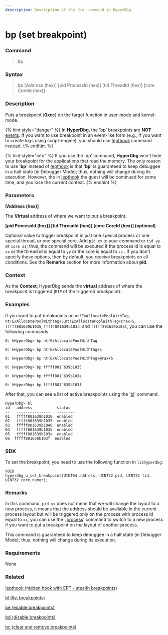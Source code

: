 ```yaml
---
description: Description of the 'bp' command in HyperDbg.
---
```


# bp (set breakpoint)

### Command

> bp

### Syntax

> bp \[Address (hex)] \[pid ProcessId (hex)] \[tid ThreadId (hex)] \[core CoreId (hex)]

### Description

Puts a breakpoint (**0xcc**) on the target function in user-mode and kernel-mode.

{% hint style="danger" %}
In **HyperDbg**, the 'bp' breakpoints are **NOT** [events](https://docs.hyperdbg.org/design/debugger-internals/events). If you want to use breakpoint in an event-like form (e.g., if you want to create logs using script-engine), you should use [!epthook](https://docs.hyperdbg.org/commands/extension-commands/epthook) command instead.
{% endhint %}

{% hint style="info" %}
If you use the 'bp' command, **HyperDbg** won't hide your breakpoint for the applications that read the memory. The only reason to use '**bp**' instead of [!epthook](https://docs.hyperdbg.org/commands/extension-commands/epthook) is that '**bp**' is guaranteed to keep debuggee in a halt state (in Debugger Mode); thus, nothing will change during its execution. However, the in [!epthook](https://docs.hyperdbg.org/commands/extension-commands/epthook) the guest will be continued for some time, and you lose the current context.
{% endhint %}

### Parameters

**\[Address (hex)]**

The **Virtual** address of where we want to put a breakpoint.

**\[pid ProcessId (hex)] \[tid ThreadId (hex)] \[core CoreId (hex)] (optional)**

Optional value to trigger breakpoint in just one special process or one special thread, or one special core. Add `pid xx` to your command or `tid yy` or `core zz`; thus, the command will be executed if the process id is equal to `xx` or the thread id is equal to `yy` or the core is equal to `zz` . If you don't specify these options, then by default, you receive breakpoints on all conditions. See the **Remarks** section for more information about **pid**.

### Context

As the **Context**, HyperDbg sends the **virtual** address of where the breakpoint is triggered (`RIP` of the triggered breakpoint).

### Examples

If you want to put breakpoints on `nt!ExAllocatePoolWithTag`, `nt!ExAllocatePoolWithTag+5`,`nt!ExAllocatePoolWithTag+@rax+5`, `fffff801639b1035`, `fffff801639b103a`, and `fffff801639b103f`, you can use the following commands.

```
0: kHyperDbg> bp nt!ExAllocatePoolWithTag
```

```
0: kHyperDbg> bp nt!ExAllocatePoolWithTag+5
```

```
0: kHyperDbg> bp nt!ExAllocatePoolWithTag+@rax+5
```

```
0: kHyperDbg> bp fffff801`639b1035
```

```
0: kHyperDbg> bp fffff801`639b103a
```

```
0: kHyperDbg> bp fffff801`639b103f
```

After that, you can see a list of active breakpoints using the '[bl](https://docs.hyperdbg.org/commands/debugging-commands/bl)' command.

```
HyperDbg> bl
id   address           status
--   ---------------   --------
01   fffff801639b1030  enabled
02   fffff801639b1035  enabled
03   fffff801639b1040  enabled
04   fffff801639b1035  enabled
05   fffff801639b103a  enabled
06  fffff801639b103f  enabled
```

### SDK

To set the breakpoint, you need to use the following function in `libhyperdbg`:

```clike
VOID
hyperdbg_u_set_breakpoint(UINT64 address, UINT32 pid, UINT32 tid, UINT32 core_numer);
```

### Remarks

In this command, `pid xx` does not mean that we will change the layout to a new process, it means that the address should be available in the current process layout but will be triggered only on the process with process id equal to `xx`, you can use the '[.process](https://docs.hyperdbg.org/commands/meta-commands/.process)' command to switch to a new process if you want to put a breakpoint on the layout of another process.

This command is guaranteed to keep debuggee in a halt state (in Debugger Mode); thus, nothing will change during its execution.

### Requirements

None

### Related

[!epthook (hidden hook with EPT - stealth breakpoints)](https://docs.hyperdbg.org/commands/extension-commands/epthook)

[bl (list breakpoints)](https://docs.hyperdbg.org/commands/debugging-commands/bl)

[be (enable breakpoints)](https://docs.hyperdbg.org/commands/debugging-commands/be)

[bd (disable breakpoints)](https://docs.hyperdbg.org/commands/debugging-commands/bd)

[bc (clear and remove breakpoints)](https://docs.hyperdbg.org/commands/debugging-commands/bc)
